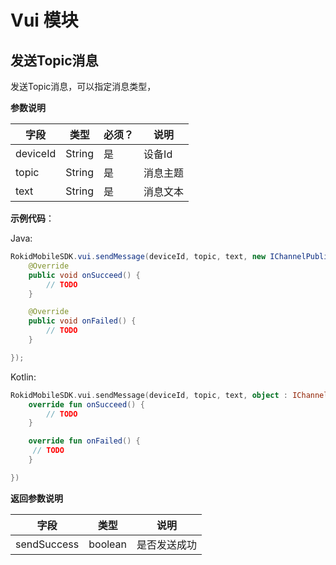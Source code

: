 # Vui 模块

## 发送Topic消息

发送Topic消息，可以指定消息类型，

**参数说明**
 
| 字段    | 类型   | 必须？| 说明 |
| ------ | ----- | ----- | ----- |
| deviceId | String | 是 | 设备Id  |
| topic | String | 是 | 消息主题  |
| text | String | 是 | 消息文本  |

**示例代码**：
 
Java:

```java
RokidMobileSDK.vui.sendMessage(deviceId, topic, text, new IChannelPublishCallback() {
    @Override
    public void onSucceed() {
        // TODO
    }

    @Override
    public void onFailed() {
        // TODO
    }

});
```
 
Kotlin:

```kotlin
RokidMobileSDK.vui.sendMessage(deviceId, topic, text, object : IChannelPublishCallback {
    override fun onSucceed() {
        // TODO
    }

    override fun onFailed() {
     // TODO
    }

})
```
 
**返回参数说明**
 
| 字段    | 类型    | 说明 |
| ------ | ------- |  ----- |
|sendSuccess| boolean|是否发送成功|




